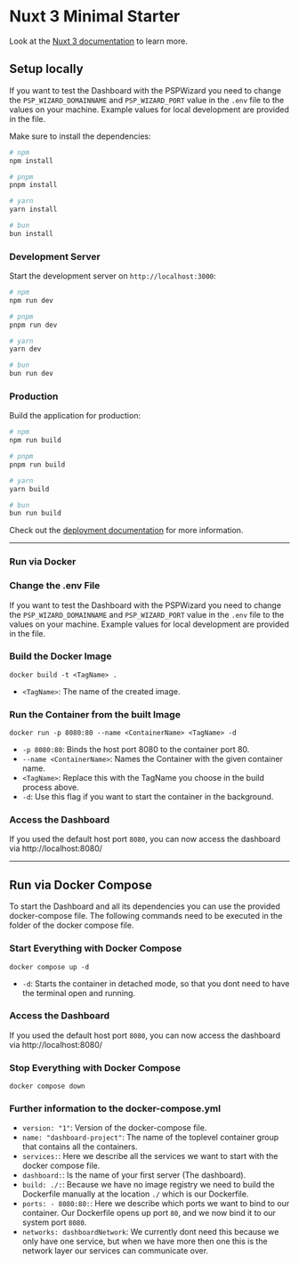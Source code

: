 # Nuxt 3 Minimal Starter

Look at the [Nuxt 3 documentation](https://nuxt.com/docs/getting-started/introduction) to learn more.

## Setup locally

If you want to test the Dashboard with the PSPWizard you need to change the ``PSP_WIZARD_DOMAINNAME``
and ``PSP_WIZARD_PORT`` value in the ``.env`` file to the values on your machine.
Example values for local development are provided in the file.

Make sure to install the dependencies:

```bash
# npm
npm install

# pnpm
pnpm install

# yarn
yarn install

# bun
bun install
```

### Development Server

Start the development server on `http://localhost:3000`:

```bash
# npm
npm run dev

# pnpm
pnpm run dev

# yarn
yarn dev

# bun
bun run dev
```

### Production

Build the application for production:

```bash
# npm
npm run build

# pnpm
pnpm run build

# yarn
yarn build

# bun
bun run build
```

Check out the [deployment documentation](https://nuxt.com/docs/getting-started/deployment) for more information.

___

### Run via Docker

### Change the .env File
If you want to test the Dashboard with the PSPWizard you need to change the ``PSP_WIZARD_DOMAINNAME``
and ``PSP_WIZARD_PORT`` value in the ``.env`` file to the values on your machine. 
Example values for local development are provided in the file.  

### Build the Docker Image

```
docker build -t <TagName> .
```
- `<TagName>`: The name of the created image.


### Run the Container from the built Image

```
docker run -p 8080:80 --name <ContainerName> <TagName> -d
```
- `-p 8080:80`: Binds the host port 8080 to the container port 80.
- `--name <ContainerName>`: Names the Container with the given container name.
- `<TagName>`: Replace this with the TagName you choose in the build process above.
- `-d`: Use this flag if you want to start the container in the background.

### Access the Dashboard

If you used the default host port `8080`, you can now access the dashboard via http://localhost:8080/

___
## Run via Docker Compose

To start the Dashboard and all its dependencies you can use the provided docker-compose file.
The following commands need to be executed in the folder of the docker compose file.

### Start Everything with Docker Compose

```
docker compose up -d
```
- `-d`: Starts the container in detached mode, so that you dont need to have the terminal open and running.

### Access the Dashboard

If you used the default host port `8080`, you can now access the dashboard via http://localhost:8080/


### Stop Everything with Docker Compose

```
docker compose down
```

### Further information to the docker-compose.yml
- `version: "1"`: Version of the docker-compose file.
- `name: "dashboard-project"`: The name of the toplevel container group that contains all the containers.
- `services:`: Here we describe all the services we want to start with the docker compose file.
- `dashboard:`: Is the name of your first server (The dashboard).
- `build: ./:`: Because we have no image registry we need to build the Dockerfile manually at the location `./` which is our Dockerfile.
- `ports: - 8080:80:`: Here we describe which ports we want to bind to our container. Our Dockerfile opens up port `80`, and we now bind it to our system port `8080`.
- `networks: dashboardNetwork`: We currently dont need this because we only have one service, but when we have more then one this is the network layer our services can communicate over.